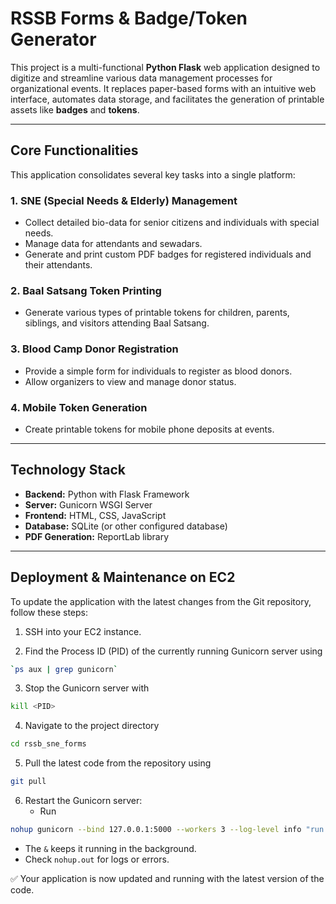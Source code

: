 # RSSB Forms & Badge/Token Generator

This project is a multi-functional **Python Flask** web application designed to digitize and streamline various data management processes for organizational events. It replaces paper-based forms with an intuitive web interface, automates data storage, and facilitates the generation of printable assets like **badges** and **tokens**.

---

## Core Functionalities

This application consolidates several key tasks into a single platform:

### 1. SNE (Special Needs & Elderly) Management
- Collect detailed bio-data for senior citizens and individuals with special needs.  
- Manage data for attendants and sewadars.  
- Generate and print custom PDF badges for registered individuals and their attendants.  

### 2. Baal Satsang Token Printing
- Generate various types of printable tokens for children, parents, siblings, and visitors attending Baal Satsang.  

### 3. Blood Camp Donor Registration
- Provide a simple form for individuals to register as blood donors.  
- Allow organizers to view and manage donor status.  

### 4. Mobile Token Generation
- Create printable tokens for mobile phone deposits at events.  

---

## Technology Stack
- **Backend:** Python with Flask Framework  
- **Server:** Gunicorn WSGI Server  
- **Frontend:** HTML, CSS, JavaScript  
- **Database:** SQLite (or other configured database)  
- **PDF Generation:** ReportLab library  

---

## Deployment & Maintenance on EC2

To update the application with the latest changes from the Git repository, follow these steps:

1. SSH into your EC2 instance. 

2. Find the Process ID (PID) of the currently running Gunicorn server using 
```sh
`ps aux | grep gunicorn`
```

3. Stop the Gunicorn server with
```sh
kill <PID>  
```

4. Navigate to the project directory
```sh
cd rssb_sne_forms
```

5. Pull the latest code from the repository using
```sh
git pull  
```

6. Restart the Gunicorn server:  
   - Run
```sh
nohup gunicorn --bind 127.0.0.1:5000 --workers 3 --log-level info "run:app" &
```
   - The `&` keeps it running in the background.  
   - Check `nohup.out` for logs or errors.

✅ Your application is now updated and running with the latest version of the code.
